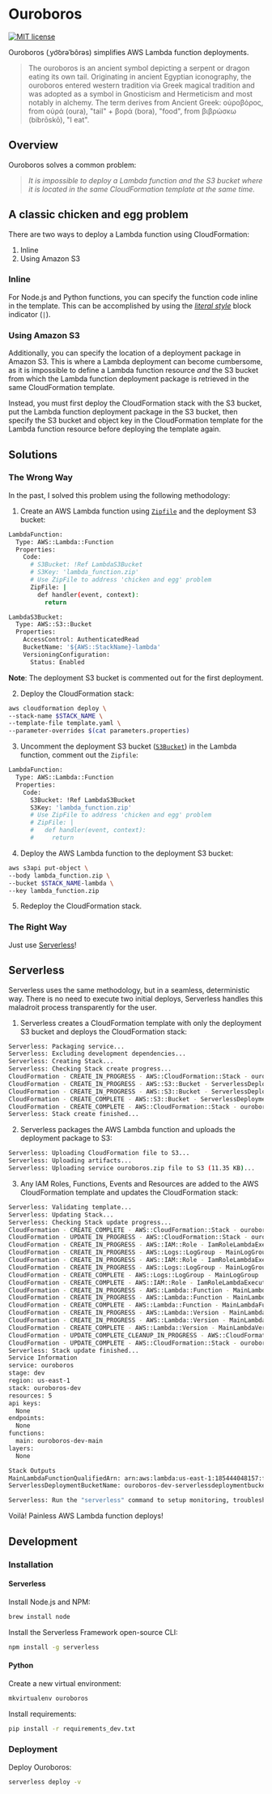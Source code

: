 # Ouroboros

[![MIT license](https://img.shields.io/badge/License-MIT-blue.svg)](https://github.com/NickolasHKraus/ouroboros/blob/master/LICENSE)

Ouroboros (ˌyo͝orəˈbôrəs) simplifies AWS Lambda function deployments.

> The ouroboros is an ancient symbol depicting a serpent or dragon eating its own tail. Originating in ancient Egyptian iconography, the ouroboros entered western tradition via Greek magical tradition and was adopted as a symbol in Gnosticism and Hermeticism and most notably in alchemy. The term derives from Ancient Greek: οὐροβόρος, from οὐρά (oura), "tail" + βορά (bora), "food", from βιβρώσκω (bibrōskō), "I eat".

## Overview

Ouroboros solves a common problem:

> *It is impossible to deploy a Lambda function and the S3 bucket where it is located in the same CloudFormation template at the same time.*

## A classic chicken and egg problem

There are two ways to deploy a Lambda function using CloudFormation:

1. Inline
2. Using Amazon S3

### Inline

For Node.js and Python functions, you can specify the function code inline in the template. This can be accomplished by using the [*literal style*](https://yaml.org/spec/1.2/spec.html#id2795688) block indicator (`|`).

### Using Amazon S3

Additionally, you can specify the location of a deployment package in Amazon S3. This is where a Lambda deployment can become cumbersome, as it is impossible to define a Lambda function resource *and* the S3 bucket from which the Lambda function deployment package is retrieved in the same CloudFormation template.

Instead, you must first deploy the CloudFormation stack with the S3 bucket, put the Lambda function deployment package in the S3 bucket, then specify the S3 bucket and object key in the CloudFormation template for the Lambda function resource before deploying the template again.

## Solutions

### The Wrong Way

In the past, I solved this problem using the following methodology:

1. Create an AWS Lambda function using [`Zipfile`](https://docs.aws.amazon.com/AWSCloudFormation/latest/UserGuide/aws-properties-lambda-function-code.html#cfn-lambda-function-code-zipfile) and the deployment S3 bucket:

```bash
LambdaFunction:
  Type: AWS::Lambda::Function
  Properties:
    Code:
      # S3Bucket: !Ref LambdaS3Bucket
      # S3Key: 'lambda_function.zip'
      # Use ZipFile to address 'chicken and egg' problem
      ZipFile: |
        def handler(event, context):
          return

LambdaS3Bucket:
  Type: AWS::S3::Bucket
  Properties:
    AccessControl: AuthenticatedRead
    BucketName: '${AWS::StackName}-lambda'
    VersioningConfiguration:
      Status: Enabled
```

**Note**: The deployment S3 bucket is commented out for the first deployment.

2. Deploy the CloudFormation stack:

```bash
aws cloudformation deploy \
--stack-name $STACK_NAME \
--template-file template.yaml \
--parameter-overrides $(cat parameters.properties)
```

3. Uncomment the deployment S3 bucket ([`S3Bucket`](https://docs.aws.amazon.com/AWSCloudFormation/latest/UserGuide/aws-properties-lambda-function-code.html#cfn-lambda-function-code-s3bucket)) in the Lambda function, comment out the `Zipfile`:

```bash
LambdaFunction:
  Type: AWS::Lambda::Function
  Properties:
    Code:
      S3Bucket: !Ref LambdaS3Bucket
      S3Key: 'lambda_function.zip'
      # Use ZipFile to address 'chicken and egg' problem
      # ZipFile: |
      #   def handler(event, context):
      #     return
```

4. Deploy the AWS Lambda function to the deployment S3 bucket:

```bash
aws s3api put-object \
--body lambda_function.zip \
--bucket $STACK_NAME-lambda \
--key lambda_function.zip
```

5. Redeploy the CloudFormation stack.

### The Right Way

Just use [Serverless](https://serverless.com)!

## Serverless

Serverless uses the same methodology, but in a seamless, deterministic way. There is no need to execute two initial deploys, Serverless handles this maladroit process transparently for the user.

1. Serverless creates a CloudFormation template with only the deployment S3 bucket and deploys the CloudFormation stack:

```bash
Serverless: Packaging service...
Serverless: Excluding development dependencies...
Serverless: Creating Stack...
Serverless: Checking Stack create progress...
CloudFormation - CREATE_IN_PROGRESS - AWS::CloudFormation::Stack - ouroboros-dev
CloudFormation - CREATE_IN_PROGRESS - AWS::S3::Bucket - ServerlessDeploymentBucket
CloudFormation - CREATE_IN_PROGRESS - AWS::S3::Bucket - ServerlessDeploymentBucket
CloudFormation - CREATE_COMPLETE - AWS::S3::Bucket - ServerlessDeploymentBucket
CloudFormation - CREATE_COMPLETE - AWS::CloudFormation::Stack - ouroboros-dev
Serverless: Stack create finished...
```

2. Serverless packages the AWS Lambda function and uploads the deployment package to S3:

```bash
Serverless: Uploading CloudFormation file to S3...
Serverless: Uploading artifacts...
Serverless: Uploading service ouroboros.zip file to S3 (11.35 KB)...
```

3. Any IAM Roles, Functions, Events and Resources are added to the AWS CloudFormation template and updates the CloudFormation stack:

```bash
Serverless: Validating template...
Serverless: Updating Stack...
Serverless: Checking Stack update progress...
CloudFormation - CREATE_COMPLETE - AWS::CloudFormation::Stack - ouroboros-dev
CloudFormation - UPDATE_IN_PROGRESS - AWS::CloudFormation::Stack - ouroboros-dev
CloudFormation - CREATE_IN_PROGRESS - AWS::IAM::Role - IamRoleLambdaExecution
CloudFormation - CREATE_IN_PROGRESS - AWS::Logs::LogGroup - MainLogGroup
CloudFormation - CREATE_IN_PROGRESS - AWS::IAM::Role - IamRoleLambdaExecution
CloudFormation - CREATE_IN_PROGRESS - AWS::Logs::LogGroup - MainLogGroup
CloudFormation - CREATE_COMPLETE - AWS::Logs::LogGroup - MainLogGroup
CloudFormation - CREATE_COMPLETE - AWS::IAM::Role - IamRoleLambdaExecution
CloudFormation - CREATE_IN_PROGRESS - AWS::Lambda::Function - MainLambdaFunction
CloudFormation - CREATE_IN_PROGRESS - AWS::Lambda::Function - MainLambdaFunction
CloudFormation - CREATE_COMPLETE - AWS::Lambda::Function - MainLambdaFunction
CloudFormation - CREATE_IN_PROGRESS - AWS::Lambda::Version - MainLambdaVersion5fX9BH08tSq4n71MXtUupggMMFhtLiQsdItUppmFQ
CloudFormation - CREATE_IN_PROGRESS - AWS::Lambda::Version - MainLambdaVersion5fX9BH08tSq4n71MXtUupggMMFhtLiQsdItUppmFQ
CloudFormation - CREATE_COMPLETE - AWS::Lambda::Version - MainLambdaVersion5fX9BH08tSq4n71MXtUupggMMFhtLiQsdItUppmFQ
CloudFormation - UPDATE_COMPLETE_CLEANUP_IN_PROGRESS - AWS::CloudFormation::Stack - ouroboros-dev
CloudFormation - UPDATE_COMPLETE - AWS::CloudFormation::Stack - ouroboros-dev
Serverless: Stack update finished...
Service Information
service: ouroboros
stage: dev
region: us-east-1
stack: ouroboros-dev
resources: 5
api keys:
  None
endpoints:
  None
functions:
  main: ouroboros-dev-main
layers:
  None

Stack Outputs
MainLambdaFunctionQualifiedArn: arn:aws:lambda:us-east-1:185444048157:function:ouroboros-dev-main:2
ServerlessDeploymentBucketName: ouroboros-dev-serverlessdeploymentbucket-1xz8z3cefcmfg

Serverless: Run the "serverless" command to setup monitoring, troubleshooting and testing.
```

Voilà! Painless AWS Lambda function deploys!

## Development

### Installation

#### Serverless

Install Node.js and NPM:

```bash
brew install node
```

Install the Serverless Framework open-source CLI:

```bash
npm install -g serverless
```

#### Python

Create a new virtual environment:

```bash
mkvirtualenv ouroboros
```

Install requirements:

```bash
pip install -r requirements_dev.txt
```

### Deployment

Deploy Ouroboros:

```bash
serverless deploy -v
```
